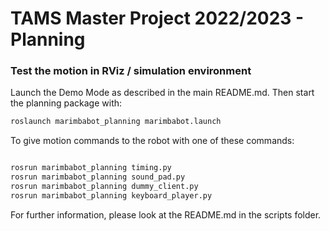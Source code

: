 # TAMS Master Project 2022/2023 - Planning

### Test the motion in RViz / simulation environment
Launch the Demo Mode as described in the main README.md. Then start the planning package with:

```bash
roslaunch marimbabot_planning marimbabot.launch
```


To give motion commands to the robot with one of these commands:

```bash

rosrun marimbabot_planning timing.py
rosrun marimbabot_planning sound_pad.py
rosrun marimbabot_planning dummy_client.py
rosrun marimbabot_planning keyboard_player.py

```

For further information, please look at the README.md in the scripts folder.